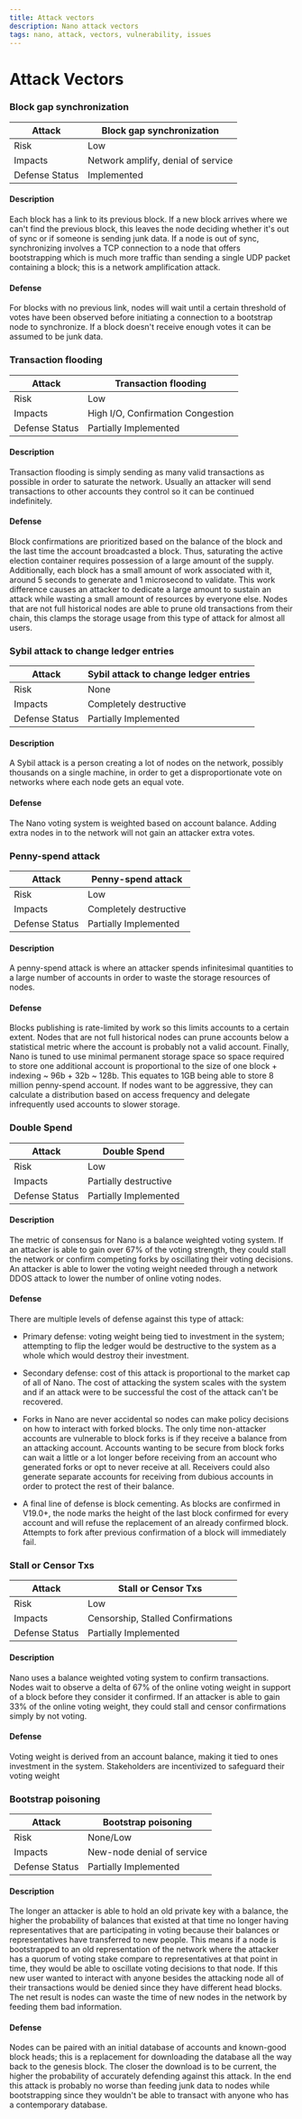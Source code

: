 ```yaml
---
title: Attack vectors
description: Nano attack vectors
tags: nano, attack, vectors, vulnerability, issues
---
```


# Attack Vectors

### Block gap synchronization

| Attack | Block gap synchronization |
|  --- | --- |
| Risk | Low |
| Impacts | Network amplify, denial of service |
| Defense Status | Implemented |

#### Description

Each block has a link to its previous block. If a new block arrives where we can't find the previous block, this leaves the node deciding whether it's out of sync or if someone is sending junk data. If a node is out of sync, synchronizing involves a TCP connection to a node that offers bootstrapping which is much more traffic than sending a single UDP packet containing a block; this is a network amplification attack.

#### Defense

For blocks with no previous link, nodes will wait until a certain threshold of votes have been observed before initiating a connection to a bootstrap node to synchronize. If a block doesn't receive enough votes it can be assumed to be junk data.

### Transaction flooding

| Attack | Transaction flooding |
|  --- | --- |
| Risk | Low |
| Impacts | High I/O, Confirmation Congestion |
| Defense Status | Partially Implemented |

#### Description

Transaction flooding is simply sending as many valid transactions as possible in order to saturate the network. Usually an attacker will send transactions to other accounts they control so it can be continued indefinitely.

#### Defense

Block confirmations are prioritized based on the balance of the block and the last time the account broadcasted a block. Thus, saturating the active election container requires possession of a large amount of the supply. Additionally, each block has a small amount of work associated with it, around 5 seconds to generate and 1 microsecond to validate. This work difference causes an attacker to dedicate a large amount to sustain an attack while wasting a small amount of resources by everyone else. Nodes that are not full historical nodes are able to prune old transactions from their chain, this clamps the storage usage from this type of attack for almost all users.

### Sybil attack to change ledger entries

| Attack | Sybil attack to change ledger entries |
|  --- | --- |
| Risk | None |
| Impacts | Completely destructive |
| Defense Status | Partially Implemented |

#### Description

A Sybil attack is a person creating a lot of nodes on the network, possibly thousands on a single machine, in order to get a disproportionate vote on networks where each node gets an equal vote.

#### Defense

The Nano voting system is weighted based on account balance. Adding extra nodes in to the network will not gain an attacker extra votes.

### Penny-spend attack

| Attack | Penny-spend attack |
|  --- | --- |
| Risk | Low |
| Impacts | Completely destructive |
| Defense Status | Partially Implemented |

#### Description

A penny-spend attack is where an attacker spends infinitesimal quantities to a large number of accounts in order to waste the storage resources of nodes.

#### Defense

Blocks publishing is rate-limited by work so this limits accounts to a certain extent. Nodes that are not full historical nodes can prune accounts below a statistical metric where the account is probably not a valid account. Finally, Nano is tuned to use minimal permanent storage space so space required to store one additional account is proportional to the size of one block + indexing ~ 96b + 32b ~ 128b. This equates to 1GB being able to store 8 million penny-spend account. If nodes want to be aggressive, they can calculate a distribution based on access frequency and delegate infrequently used accounts to slower storage.

### Double Spend

| Attack | Double Spend |
|  --- | --- |
| Risk | Low |
| Impacts | Partially destructive |
| Defense Status | Partially Implemented |

#### Description

The metric of consensus for Nano is a balance weighted voting system. If an attacker is able to gain over 67% of the voting strength, they could stall the network or confirm competing forks by oscillating their voting decisions. An attacker is able to lower the voting weight needed through a network DDOS attack to lower the number of online voting nodes.

#### Defense

There are multiple levels of defense against this type of attack:

- Primary defense: voting weight being tied to investment in the system; attempting to flip the ledger would be destructive to the system as a whole which would destroy their investment.

- Secondary defense: cost of this attack is proportional to the market cap of all of Nano. The cost of attacking the system scales with the system and if an attack were to be successful the cost of the attack can't be recovered.

- Forks in Nano are never accidental so nodes can make policy decisions on how to interact with forked blocks. The only time non-attacker accounts are vulnerable to block forks is if they receive a balance from an attacking account. Accounts wanting to be secure from block forks can wait a little or a lot longer before receiving from an account who generated forks or opt to never receive at all. Receivers could also generate separate accounts for receiving from dubious accounts in order to protect the rest of their balance.

- A final line of defense is block cementing. As blocks are confirmed in V19.0+, the node marks the height of the last block confirmed for every account and will refuse the replacement of an already confirmed block. Attempts to fork after previous confirmation of a block will immediately fail.

### Stall or Censor Txs

| Attack | Stall or Censor Txs |
|  --- | --- |
| Risk | Low |
| Impacts | Censorship, Stalled Confirmations |
| Defense Status | Partially Implemented |

#### Description

Nano uses a balance weighted voting system to confirm transactions. Nodes wait to observe a delta of 67% of the online voting weight in support of a block before they consider it confirmed. If an attacker is able to gain 33% of the online voting weight, they could stall and censor confirmations simply by not voting.

#### Defense

Voting weight is derived from an account balance, making it tied to ones investment in the system. Stakeholders are incentivized to safeguard their voting weight

### Bootstrap poisoning

| Attack | Bootstrap poisoning |
|  --- | --- |
| Risk | None/Low |
| Impacts | New-node denial of service |
| Defense Status | Partially Implemented |

#### Description

The longer an attacker is able to hold an old private key with a balance, the higher the probability of balances that existed at that time no longer having representatives that are participating in voting because their balances or representatives have transferred to new people. This means if a node is bootstrapped to an old representation of the network where the attacker has a quorum of voting stake compare to representatives at that point in time, they would be able to oscillate voting decisions to that node. If this new user wanted to interact with anyone besides the attacking node all of their transactions would be denied since they have different head blocks. The net result is nodes can waste the time of new nodes in the network by feeding them bad information.

#### Defense

Nodes can be paired with an initial database of accounts and known-good block heads; this is a replacement for downloading the database all the way back to the genesis block. The closer the download is to be current, the higher the probability of accurately defending against this attack. In the end this attack is probably no worse than feeding junk data to nodes while bootstrapping since they wouldn't be able to transact with anyone who has a contemporary database.
